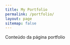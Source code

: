 ```yaml
---
title: My Portfolio
permalink: /portfolio/
layout: page
sitemap: false 
---
```


Conteúdo da página portfolio
